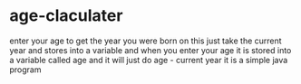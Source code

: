 # age-claculater
enter your age to get the year you were born on this just take the current year and stores into a variable and when you enter your age it is stored into a variable called age and it will just do age - current year it is a simple java program
